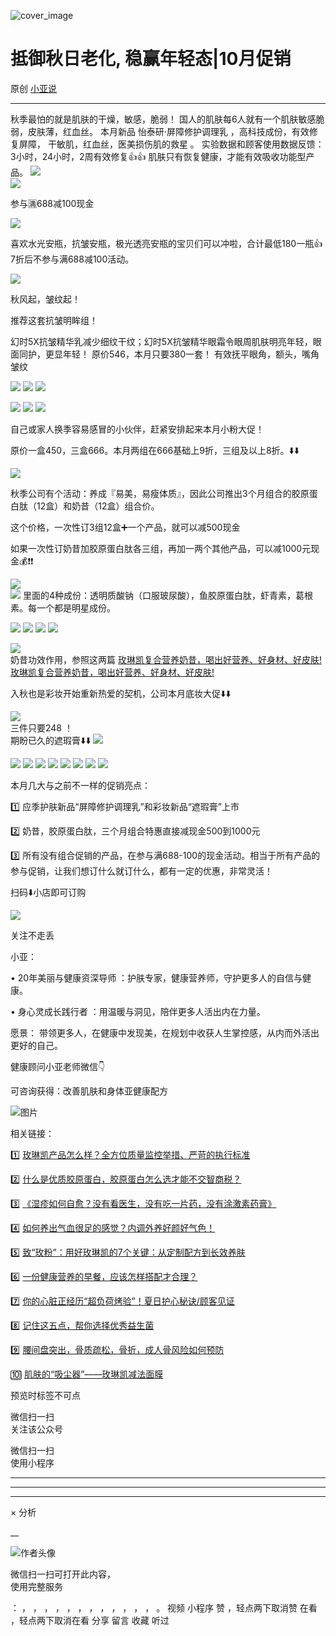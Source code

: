 ![cover_image](https://mmbiz.qpic.cn/mmbiz_jpg/A8SKDch4cJGstv6yUmuAUNmib6SwxQcROjG6A2E5xXY6kjNWtBWjfu30xPFpzwYdZDPVvuUHiakRTUC1Zg6b97kw/0?wx_fmt=jpeg)

#  抵御秋日老化, 稳赢年轻态|10月促销

原创  [ 小亚说 ](javascript:void\(0\);)

__ _ _ _ _

秋季最怕的就是肌肤的干燥，敏感，脆弱！  国人的肌肤每6人就有一个肌肤敏感脆弱，皮肤薄，红血丝。  本月新品  怡泰研·屏障修护调理乳
，高科技成份，有效修复屏障，  干敏肌，红血丝，医美损伤肌的救星  。  实验数据和顾客使用数据反馈：3小时，24小时，2周有效修复👍👍
肌肤只有恢复健康，才能有效吸收功能型产品。
![](https://mmbiz.qpic.cn/mmbiz_jpg/A8SKDch4cJHHXlnaXRALr6hvKxyg9IyAGxdcQZyLksSGatL3ZiaCzsrOSSicDhia85Fl6rghVuKwvbbDTLCr1hDng/640?wx_fmt=jpeg)  
![](https://mmbiz.qpic.cn/mmbiz_jpg/A8SKDch4cJHHXlnaXRALr6hvKxyg9IyAMhL9vSswETScO9mGGOknQBEJCicj7Hj7WYdcPYFDK066JsrpnJwPJQg/640?wx_fmt=jpeg)

参与🈵688减100现金

  

  

![](https://mmbiz.qpic.cn/mmbiz_jpg/A8SKDch4cJHHXlnaXRALr6hvKxyg9IyAbjQyphCyZ8MdIQTNKWBFArE8TWWlCVRVuxtVPia6GmmLGyb2W5kqjCw/640?wx_fmt=jpeg)

喜欢水光安瓶，抗皱安瓶，极光透亮安瓶的宝贝们可以冲啦，合计最低180一瓶👍7折后不参与满688减100活动。

  

  

  

![](https://mmbiz.qpic.cn/mmbiz_jpg/A8SKDch4cJHHXlnaXRALr6hvKxyg9IyAPjOdQrkXiaYnpJKkSpt1Xu3icCUKjiaSmGoxldOtO1Y8mp4hBx5APicdvQ/640?wx_fmt=jpeg)

秋风起，皱纹起！

推荐这套抗皱明眸组！

幻时5X抗皱精华乳减少细纹干纹；幻时5X抗皱精华眼霜令眼周肌肤明亮年轻，眼面同护，更显年轻！  原价546，本月只要380一套！
有效抚平眼角，额头，嘴角皱纹

  

  

![](https://mmbiz.qpic.cn/mmbiz_jpg/A8SKDch4cJHHXlnaXRALr6hvKxyg9IyAXyfIWnwHqtevrOeHEMUbb7ySOdCT5A026te5VxicAYmj9JAibrRwLZtg/640?wx_fmt=jpeg)
![](https://mmbiz.qpic.cn/mmbiz_jpg/A8SKDch4cJHHXlnaXRALr6hvKxyg9IyAqicTW0GqEWpOVpevsLNKsUdE19w0GMDZCYaiaG8j16Ml1K1pmib860kEw/640?wx_fmt=jpeg)
![](https://mmbiz.qpic.cn/mmbiz_jpg/A8SKDch4cJHHXlnaXRALr6hvKxyg9IyAK8mibeG68SfP4m1T0iaA4ysqIKysn3a2yYnoXFAZiaScia57LMePLtWTjg/640?wx_fmt=jpeg)

![](https://mmbiz.qpic.cn/mmbiz_jpg/A8SKDch4cJHHXlnaXRALr6hvKxyg9IyAn94BwcxL9AuMhwHyhGYQq4uUNnespBzhoeBAxiappQ8fdkQZLlVposA/640?wx_fmt=jpeg)
![](https://mmbiz.qpic.cn/mmbiz_jpg/A8SKDch4cJHHXlnaXRALr6hvKxyg9IyADAPcuiaSEkjYR0zyjUZiaiasZU2QiamUKUIaA0rrRG2bx0icQULcbAibQEEw/640?wx_fmt=jpeg)
![](https://mmbiz.qpic.cn/mmbiz_jpg/A8SKDch4cJHHXlnaXRALr6hvKxyg9IyAclBndtsX4o4UibevQHWfIFxv2xaK89UBpPTEEcgD9bUhIkv2ucPcArA/640?wx_fmt=jpeg)  

自己或家人换季容易感冒的小伙伴，赶紧安排起来本月小粉大促！

原价一盒450，三盒666。本月两组在666基础上9折，三组及以上8折。⬇️⬇️

  

![](https://mmbiz.qpic.cn/mmbiz_jpg/A8SKDch4cJHHXlnaXRALr6hvKxyg9IyA6yPubiadXxVnlkRlJAVzcHCaq1cn67Q7kOaBkJ6ic3a6AS6Za5HobC4A/640?wx_fmt=jpeg)

  

  

  

秋季公司有个活动：养成『易美，易瘦体质』，因此公司推出3个月组合的胶原蛋白肽（12盒）和奶昔（12盒）组合价。

  

这个价格，一次性订3组12盒➕一个产品，就可以减500现金

如果一次性订奶昔加胶原蛋白肽各三组，再加一两个其他产品，可以减1000元现金💰❗️❗️

  

![](https://mmbiz.qpic.cn/mmbiz_jpg/A8SKDch4cJGstv6yUmuAUNmib6SwxQcROvkyeRSYIliciclzAKxjdibCtmQ7HTiaZ9nZQ2ZxLTkLS7e5ruyLuicohFuA/640?wx_fmt=jpeg)  
![](https://mmbiz.qpic.cn/mmbiz_jpg/A8SKDch4cJGstv6yUmuAUNmib6SwxQcRO4qgv9YjGrdIduzgwKbrJtBh2yfMHYWgrAUvIQNRUZssCMgqwzUvfDQ/640?wx_fmt=jpeg)
里面的4种成份：透明质酸钠（口服玻尿酸），鱼胶原蛋白肽，虾青素，葛根素。每一个都是明星成份。  
  
![](https://mmbiz.qpic.cn/mmbiz_jpg/A8SKDch4cJGstv6yUmuAUNmib6SwxQcROOqBkOhIhlCe1RMDJOtdojoXkAC6BvM9CcLlQdd0iajd13zueObeYXYA/640?wx_fmt=jpeg)
![](https://mmbiz.qpic.cn/mmbiz_jpg/A8SKDch4cJGstv6yUmuAUNmib6SwxQcROw5sxOqmQPKGfTEXZ6BicbIKfWfQTyLtNpG42TMGcUTR8ZMWD5cHPaag/640?wx_fmt=jpeg)
![](https://mmbiz.qpic.cn/mmbiz_jpg/A8SKDch4cJGstv6yUmuAUNmib6SwxQcROEJP4kPVc4VuFkwcKY5opwGib3cM1m0icgQs3cJ2viaK4QUZ6835XP2fmA/640?wx_fmt=jpeg)
![](https://mmbiz.qpic.cn/mmbiz_jpg/A8SKDch4cJGstv6yUmuAUNmib6SwxQcRO1hYYLjbOxfT2OP3YmkfrLxaECPJuiaLgdbUAGz8Pro8K3mKibBCF1YXA/640?wx_fmt=jpeg)  
  
![](https://mmbiz.qpic.cn/mmbiz_jpg/A8SKDch4cJGstv6yUmuAUNmib6SwxQcROexC6Yz8QJgiaGusSLDMqtekmrIAcLLX6hopnTgtkCclBcjAx4bRiamcQ/640?wx_fmt=jpeg)  
奶昔功效作用，参照这两篇  [ 玫琳凯复合营养奶昔，喝出好营养、好身材、好皮肤!
](https://mp.weixin.qq.com/s?__biz=MzUxNDAwNTk0MQ==&mid=2247486045&idx=1&sn=d3821bbaaea3d3808e77d9251bfa773b&scene=21#wechat_redirect)
[ 玫琳凯复合营养奶昔，喝出好营养、好身材、好皮肤!
](https://mp.weixin.qq.com/s?__biz=MzUxNDAwNTk0MQ==&mid=2247486045&idx=1&sn=d3821bbaaea3d3808e77d9251bfa773b&scene=21#wechat_redirect)  

  

  

入秋也是彩妆开始重新热爱的契机，公司本月底妆大促⬇️⬇️

![](https://mmbiz.qpic.cn/mmbiz_jpg/A8SKDch4cJGstv6yUmuAUNmib6SwxQcROZFsmBvFeKXKlH55VxMAxzGHNmKZ2pQR8CcXXFwb6rqT6md5snicqnCA/640?wx_fmt=jpeg)  
三件只要248 ！  
期盼已久的遮瑕膏⬇️⬇️
![](https://mmbiz.qpic.cn/mmbiz_jpg/A8SKDch4cJGstv6yUmuAUNmib6SwxQcROt4bE6StQlWMn29hKx1iaSnbSSjToUAUq5hDHU3I5aLMPyicMTxmANPpQ/640?wx_fmt=jpeg)  

  

![](https://mmbiz.qpic.cn/mmbiz_jpg/A8SKDch4cJGstv6yUmuAUNmib6SwxQcROiaSvyF4Q0Zvb5VRXqq7ssGGibs9aQIMoQjbKoITjOhqaYv3ng1Lolrrw/640?wx_fmt=jpeg)
![](https://mmbiz.qpic.cn/mmbiz_jpg/A8SKDch4cJGstv6yUmuAUNmib6SwxQcRO8KibTrsOQlmWYApBErblicoKEUG7VzKxfsakX1prJp6CDjWePl78Ub1g/640?wx_fmt=jpeg)
![](https://mmbiz.qpic.cn/mmbiz_jpg/A8SKDch4cJGstv6yUmuAUNmib6SwxQcROLyHLg4tE5Xw6PK90knib7nDXKGJiaX2uHWbnickCjClVbJlicEZTgIzYTQ/640?wx_fmt=jpeg)
![](https://mmbiz.qpic.cn/mmbiz_jpg/A8SKDch4cJGstv6yUmuAUNmib6SwxQcROlpUqYMXQriaicibQbv4wVypwMjicIcjPVZAuHhFeqWoEFwuegwcRRotj6Q/640?wx_fmt=jpeg)
![](https://mmbiz.qpic.cn/mmbiz_jpg/A8SKDch4cJGstv6yUmuAUNmib6SwxQcROIxXU0Zvc4v39XCFPq9xRkkAAytHa8hwmOGbQKtuhMJ4vxmCQFZPKJg/640?wx_fmt=jpeg)
![](https://mmbiz.qpic.cn/mmbiz_jpg/A8SKDch4cJGstv6yUmuAUNmib6SwxQcROyxbhsh6pHbicwIiaUVeeiakRSQNxvS1raS8wVlib0pwZgn4wsr4F0GbwUw/640?wx_fmt=jpeg)
![](https://mmbiz.qpic.cn/mmbiz_jpg/A8SKDch4cJGstv6yUmuAUNmib6SwxQcROvTDEialHhTYF1H4LvXMxdHpy95YCKTxCjM8DuZyJrPhIDPDbL2vV9Vg/640?wx_fmt=jpeg)
![](https://mmbiz.qpic.cn/mmbiz_jpg/A8SKDch4cJGstv6yUmuAUNmib6SwxQcROvlic7LRbMy9RMiapjyqN3bCyrVzdkqdXEP2jg49tFSbexerXjkyxybmg/640?wx_fmt=jpeg)

  

  

本月几大与之前不一样的促销亮点：

  

1️⃣  应季护肤新品“屏障修护调理乳”和彩妆新品“遮瑕膏”上市

  

2️⃣  奶昔，胶原蛋白肽，三个月组合特惠直接减现金500到1000元

  

3️⃣  所有没有组合促销的产品，在参与满688-100的现金活动。相当于所有产品的参与促销，让我们想订什么就订什么，都有一定的优惠，非常灵活！

  

  

扫码⬇️小店即可订购  

![](https://mmbiz.qpic.cn/mmbiz_jpg/A8SKDch4cJGstv6yUmuAUNmib6SwxQcROwXSjnibcN08xBRBJecE5ic1ZfLEGP6iaFNlnYMZUccN77QsaCT2ojFFgQ/640?wx_fmt=jpeg)

  

  

  

  

  

关注不走丢

  

  

  

小亚：

•  20年美丽与健康资深导师  ：护肤专家，健康营养师，守护更多人的自信与健康。

•  身心灵成长践行者  ：用温暖与洞见，陪伴更多人活出内在力量。

愿景：  带领更多人，在健康中发现美，在规划中收获人生掌控感，从内而外活出更好的自己。

  

  

健康顾问小亚老师微信👇

可咨询获得：改善肌肤和身体亚健康配方

![图片](https://mmbiz.qpic.cn/mmbiz_jpg/A8SKDch4cJE13M5dvibRZkAWRkwzZicic8DqW8DNHkkS9WQHXwDtltgfGKvRicJ9hsNg9sdAqzNlocjA86GEz8HN2Q/640?wx_fmt=jpeg)

  

  
  
  
  

相关链接：

1️⃣  [ 玫琳凯产品怎么样？全方位质量监控举措、严苛的执行标准
](https://mp.weixin.qq.com/s?__biz=MzUxNDAwNTk0MQ==&mid=2247485749&idx=3&sn=806b26f45ee75794131b8a7e66d744f9&scene=21#wechat_redirect)

2️⃣ [ 什么是优质胶原蛋白，胶原蛋白怎么选才能不交智商税？
](https://mp.weixin.qq.com/s?__biz=MzUxNDAwNTk0MQ==&mid=2247485486&idx=2&sn=eb445bb0a752e76dff496628355e3af5&scene=21#wechat_redirect)  

3️⃣ [ 《湿疹如何自愈？没有看医生，没有吃一片药，没有涂激素药膏》
](https://mp.weixin.qq.com/s?__biz=MzUxNDAwNTk0MQ==&mid=2247485925&idx=1&sn=06ff3551e997d7c4b89a22ab281d10fc&scene=21#wechat_redirect)

4️⃣ [ 如何养出气血很足的感觉？内调外养好颜好气色！
](https://mp.weixin.qq.com/s?__biz=MzUxNDAwNTk0MQ==&mid=2247486095&idx=1&sn=a8b0b3f820b826eb2aebe18ef1c893eb&scene=21#wechat_redirect)

5️⃣ [ 致“玫粉”：用好玫琳凯的7个关键：从定制配方到长效养肤
](https://mp.weixin.qq.com/s?__biz=MzUxNDAwNTk0MQ==&mid=2247486134&idx=2&sn=1a8550527f75a3a5c7368a3f12eccf66&scene=21#wechat_redirect)

6️⃣ [ 一份健康营养的早餐，应该怎样搭配才合理？
](https://mp.weixin.qq.com/s?__biz=MzUxNDAwNTk0MQ==&mid=2247485749&idx=2&sn=7aca2164e0db5905d94a3716f010b7e5&scene=21#wechat_redirect)

7️⃣ [ 你的心脏正经历“超负荷烤验”！夏日护心秘诀/顾客见证
](https://mp.weixin.qq.com/s?__biz=MzUxNDAwNTk0MQ==&mid=2247486735&idx=1&sn=9ce59db5b9111b31a3d0aa5e5c059b94&scene=21#wechat_redirect)

8️⃣ [ 记住这五点，帮你选择优秀益生菌
](https://mp.weixin.qq.com/s?__biz=MzUxNDAwNTk0MQ==&mid=2247485233&idx=1&sn=efe9ec91e7182377b80e92ccfcbbcbfe&scene=21#wechat_redirect)

9️⃣ [ 腰间盘突出，骨质疏松，骨折，成人骨风险如何预防
](https://mp.weixin.qq.com/s?__biz=MzUxNDAwNTk0MQ==&mid=2247484926&idx=1&sn=21d233c54b8ec1810cd5083fc3b16b2d&scene=21#wechat_redirect)

🔟 [ 肌肤的“吸尘器”——玫琳凯减法面膜
](https://mp.weixin.qq.com/s?__biz=MzUxNDAwNTk0MQ==&mid=2247486408&idx=1&sn=296e4da164fcf3d5e768c281c88a4fbc&scene=21#wechat_redirect)

  

  

  

  

  

预览时标签不可点

微信扫一扫  
关注该公众号



微信扫一扫  
使用小程序

****



****



****



×  分析

__

![作者头像](http://mmbiz.qpic.cn/mmbiz_png/A8SKDch4cJE0KicTMyrVCx3VLqEgic5sJ1V5QeGZTibG9GLZlSCXSj5ByXNkib5PBrZVMkI41KKxgwE1K9gfypUeRg/0?wx_fmt=png)

微信扫一扫可打开此内容，  
使用完整服务

：  ，  ，  ，  ，  ，  ，  ，  ，  ，  ，  ，  ，  。  视频  小程序  赞  ，轻点两下取消赞  在看  ，轻点两下取消在看
分享  留言  收藏  听过

